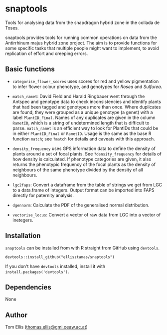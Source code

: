 # snaptools

Tools for analysing data from the snapdragon hybrid zone in the collada de Toses.

snaptools provides tools for running common operations on
data from the Antirrhinum majus hybrid zone project. The aim is to provide
functions for some specific tasks that multiple people might want to implement,
to avoid replication of effort and creeping errors.

## Basic functions

* `categorise_flower_scores` uses scores for red and yellow pigmentation to infer
flower colour phenotype, and genotypes for *Rosea* and *Sulfurea*.

* `match_ramet`: David Field and Harald Ringbauer went through the Antspec and 
genotype data to check inconsistencies and identify plants that had been tagged
and genotypes more than once. Where duplicates are found, they were grouped as
a unique genotype (a genet) with a label `PlantID_Final`. Names of any duplicates
are given in the column `RametID`, which is a string of undetermined length that
is difficult to parse. `match_ramet` is an efficient way to look for PlantIDs
that could be in either `PlantID_Final` or `RametID`. Usage is the same as the
base R function `match`; see `?match` for details and caveats with this approach.

* `density_frequency` uses GPS information data to define the density of
plants around a set of focal plants.
See `?density_frequency` for details of how density is calculated.
If phenotype categories are given, it also returns the phenotypic frequency of
the focal plants as the density of neighbours of the same phenotype divided by
the density of all neighbours.

* `lgc2faps`: Convert a dataframe from the table of strings we get from LGC to
a data.frame of integers. Output format can be imported into FAPS directly for
paternity analysis.

* `dgennorm`: Calculate the PDF of the generalised normal distribution.

* `vectorise_locus`: Convert a vector of raw data from LGC into a vector of
inetegers.

## Installation

`snaptools` can be installed from with R straight from GitHub using `devtools`.

```
devtools::install_github("ellisztamas/snaptools")
```

If you don't have `devtools` installed, install it with `install.packages('devtools')`.

## Dependencies
None

## Author
Tom Ellis (thomas.ellis@gmi.oeaw.ac.at)
